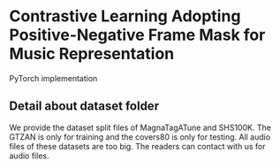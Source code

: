 # Contrastive Learning Adopting Positive-Negative Frame Mask for Music Representation
PyTorch implementation  

## Detail about dataset folder
We provide the dataset split files of MagnaTagATune and SHS100K. The GTZAN is only for training and the covers80 is only for testing. All audio files of these datasets are too big. The readers can contact with us for audio files.
